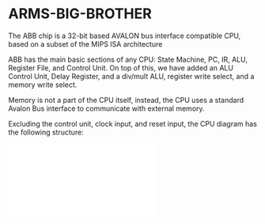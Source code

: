 # ARMS-BIG-BROTHER

The ABB chip is a 32-bit based AVALON bus interface compatible CPU, based on a subset of the MIPS ISA architecture

ABB has the main basic sections of any CPU: State Machine, PC, IR, ALU, Register File, and Control Unit. On top of this, we have added an ALU Control Unit, Delay Register, and a div/mult ALU, register write select, and a memory write select. 

Memory is not a part of the CPU itself, instead, the CPU uses a standard Avalon Bus interface to communicate with external memory.

Excluding the control unit, clock input, and reset input, the CPU diagram has the following structure:

![ABB Chip Diagram](./rm_src/cpu_diagram.cpp)
